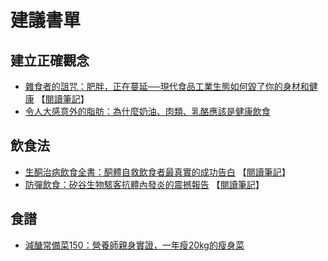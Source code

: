 # 建議書單

## 建立正確觀念

* [雜食者的詛咒：肥胖，正在蔓延──現代食品工業生態如何毀了你的身材和健康](http://www.books.com.tw/products/0010722067) 【[閱讀筆記](http://tsai-bird.blogspot.com/2017/06/fat-chance-book-review.html)】
* [令人大感意外的脂肪：為什麼奶油、肉類、乳酪應該是健康飲食](http://www.books.com.tw/products/0010720853)

## 飲食法

* [生酮治病飲食全書：酮體自救飲食者最真實的成功告白](http://www.books.com.tw/products/0010749139) 【[閱讀筆記](http://tsai-bird.blogspot.com/2017/06/book-review-keto-clarity.html)】
* [防彈飲食：矽谷生物駭客抗體內發炎的震撼報告](http://www.books.com.tw/products/0010718709) 【[閱讀筆記](http://tsai-bird.blogspot.com/2017/06/book-review-bulletproof-diet.html)】

## 食譜

* [減醣常備菜150：營養師親身實證，一年瘦20kg的瘦身菜](http://www.books.com.tw/products/0010725843)


